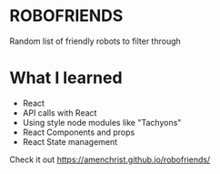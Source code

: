 # ROBOFRIENDS
Random list of friendly robots to filter through

# What I learned
* React
* API calls with React
* Using style node modules like "Tachyons"
* React Components and props
* React State management

Check it out https://amenchrist.github.io/robofriends/
